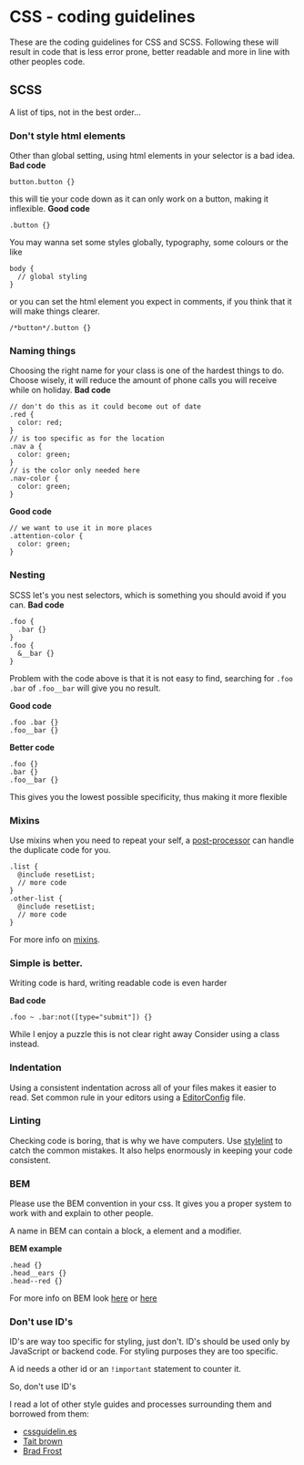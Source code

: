 # CSS - coding guidelines

These are the coding guidelines for CSS and SCSS. Following these will result in code that is less error prone, better readable and more in line with other peoples code.

## SCSS
A list of tips, not in the best order...

### Don't style html elements
Other than global setting, using html elements in your selector is a bad idea.
**Bad code**
```
button.button {}
```
this will tie your code down as it can only work on a button, making it inflexible.
**Good code**
```
.button {}
```
You may wanna set some styles globally, typography, some colours or the like
```
body {
  // global styling
}
```
or you can set the html element you expect in comments, if you think that it will make things clearer.
```
/*button*/.button {}
```

### Naming things
Choosing the right name for your class is one of the hardest things to do. Choose wisely, it will reduce the amount of phone calls you will receive while on holiday.
**Bad code**
```
// don't do this as it could become out of date
.red {
  color: red;
}
// is too specific as for the location
.nav a {
  color: green;
}
// is the color only needed here
.nav-color {
  color: green;
}
```
**Good code**
```
// we want to use it in more places
.attention-color {
  color: green;
}
```

### Nesting
SCSS let's you nest selectors, which is something you should avoid if you can.
**Bad code**
```
.foo {
  .bar {}
}
.foo {
  &__bar {}
}
```
Problem with the code above is that it is not easy to find, searching for `.foo .bar` of `.foo__bar` will give you no result.

**Good code**
```
.foo .bar {}
.foo__bar {}
```
**Better code**
```
.foo {}
.bar {}
.foo__bar {}
```
This gives you the lowest possible specificity, thus making it more flexible

### Mixins
Use mixins when you need to repeat your self, a [post-processor](https://www.npmjs.com/package/postcss-discard-duplicates) can handle the duplicate code for you.
```
.list {
  @include resetList;
  // more code
}
.other-list {
  @include resetList;
  // more code
}
```
For more info on [mixins](https://scotch.io/tutorials/how-to-use-sass-mixins).

### Simple is better.
Writing code is hard, writing readable code is even harder

**Bad code**
```
.foo ~ .bar:not([type="submit"]) {}
  ```
  While I enjoy a puzzle this is not clear right away
  Consider using a class instead.

### Indentation
Using a consistent indentation across all of your files makes it easier to read. Set common rule in your editors using a [EditorConfig](http://editorconfig.org/) file.

### Linting
Checking code is boring, that is why we have computers. Use [stylelint](https://stylelint.io/) to catch the common mistakes. It also helps enormously in keeping your code consistent.
### BEM
Please use the BEM convention in your css. It gives you a proper system to work with and explain to other people.

A name in BEM can contain a block, a element and a modifier.

**BEM example**
```
.head {}
.head__ears {}
.head--red {}
```
For more info on BEM look [here](getbem.com) or [here](bem.info)

### Don't use ID's
ID's are way too specific for styling, just don't. ID's should be used only by JavaScript or backend code. For styling purposes they are too specific.

A id needs a other id or an `!important` statement to counter it.

So, don't use ID's


I read a lot of other style guides and processes surrounding them and borrowed from them:
- [cssguidelin.es](https://cssguidelin.es/)
- [Tait brown](http://taitems.github.io/Front-End-Development-Guidelines/)
- [Brad Frost](http://bradfrost.com/blog/post/frontend-guidelines-exercise/)
